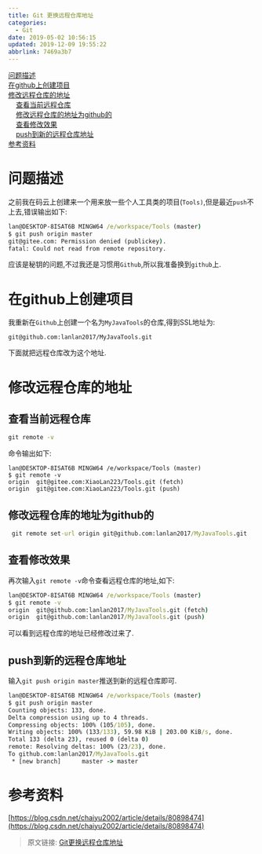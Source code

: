 ```yaml
---
title: Git 更换远程仓库地址
categories: 
  - Git
date: 2019-05-02 10:56:15
updated: 2019-12-09 19:55:22
abbrlink: 7469a3b7
---
```

<div id='my_toc'><a href="/blog/7469a3b7/#问题描述">问题描述</a><br/><a href="/blog/7469a3b7/#在github上创建项目">在github上创建项目</a><br/><a href="/blog/7469a3b7/#修改远程仓库的地址">修改远程仓库的地址</a><br/>&nbsp;&nbsp;&nbsp;&nbsp;<a href="/blog/7469a3b7/#查看当前远程仓库">查看当前远程仓库</a><br/>&nbsp;&nbsp;&nbsp;&nbsp;<a href="/blog/7469a3b7/#修改远程仓库的地址为github的">修改远程仓库的地址为github的</a><br/>&nbsp;&nbsp;&nbsp;&nbsp;<a href="/blog/7469a3b7/#查看修改效果">查看修改效果</a><br/>&nbsp;&nbsp;&nbsp;&nbsp;<a href="/blog/7469a3b7/#push到新的远程仓库地址">push到新的远程仓库地址</a><br/><a href="/blog/7469a3b7/#参考资料">参考资料</a><br/></div><!--more-->
<script>if (navigator.platform.search('arm')==-1){document.getElementById('my_toc').style.display = 'none';}
var e,p = document.getElementsByTagName('p');while (p.length>0) {e = p[0];e.parentElement.removeChild(e);}
</script>

<!--end-->
# 问题描述 #
之前我在码云上创建来一个用来放一些个人工具类的项目(`Tools)`,但是最近`push`不上去,错误输出如下:
```cmd
lan@DESKTOP-8ISAT6B MINGW64 /e/workspace/Tools (master)
$ git push origin master
git@gitee.com: Permission denied (publickey).
fatal: Could not read from remote repository.

```
应该是秘钥的问题,不过我还是习惯用`Github`,所以我准备换到`github`上.
# 在github上创建项目 #
我重新在`Github`上创建一个名为`MyJavaTools`的仓库,得到SSL地址为:
```
git@github.com:lanlan2017/MyJavaTools.git
```
下面就把远程仓库改为这个地址.
# 修改远程仓库的地址 #
## 查看当前远程仓库 ##
```cmd
git remote -v
```
命令输出如下:
```
lan@DESKTOP-8ISAT6B MINGW64 /e/workspace/Tools (master)
$ git remote -v
origin  git@gitee.com:XiaoLan223/Tools.git (fetch)
origin  git@gitee.com:XiaoLan223/Tools.git (push)
```
## 修改远程仓库的地址为github的 ##
```cmd
 git remote set-url origin git@github.com:lanlan2017/MyJavaTools.git
```
## 查看修改效果 ##
再次输入`git remote -v`命令查看远程仓库的地址,如下:
```cmd
lan@DESKTOP-8ISAT6B MINGW64 /e/workspace/Tools (master)
$ git remote -v
origin  git@github.com:lanlan2017/MyJavaTools.git (fetch)
origin  git@github.com:lanlan2017/MyJavaTools.git (push)

```
可以看到远程仓库的地址已经修改过来了.
## push到新的远程仓库地址 ##
输入`git push origin master`推送到新的远程仓库即可.
```cmd
lan@DESKTOP-8ISAT6B MINGW64 /e/workspace/Tools (master)
$ git push origin master
Counting objects: 133, done.
Delta compression using up to 4 threads.
Compressing objects: 100% (105/105), done.
Writing objects: 100% (133/133), 59.98 KiB | 203.00 KiB/s, done.
Total 133 (delta 23), reused 0 (delta 0)
remote: Resolving deltas: 100% (23/23), done.
To github.com:lanlan2017/MyJavaTools.git
 * [new branch]      master -> master

```
# 参考资料 #
[https://blog.csdn.net/chaiyu2002/article/details/80898474](https://blog.csdn.net/chaiyu2002/article/details/80898474)
>原文链接: [Git更换远程仓库地址](https://lanlan2017.github.io/blog/7469a3b7/)
